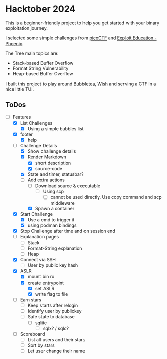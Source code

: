 Hacktober 2024
==============

This is a beginner-friendly project to help you get started with your binary exploitation journey.

I selected some simple challenges from [picoCTF](https://picoctf.org/) and [Exploit Education - Phoenix](https://exploit.education/phoenix/).

The Tree main topics are:
* Stack-based Buffer Overflow
* Format String Vulnerability
* Heap-based Buffer Overflow

I built this project to play around [Bubbletea](https://github.com/charmbracelet/bubbletea), [Wish](https://github.com/charmbracelet/wish) and serving a CTF in a nice little TUI.



## ToDos
- [ ] Features
    - [x] List Challenges
        - [x] Using a simple bubbles list
    - [x] footer
      - [x] help
    - [ ] Challenge Details
      - [x] Show challenge details
      - [x] Render Markdown
          - [x] short description
          - [x] source-code
      - [x] State and timer, statusbar?
      - [ ] Add extra actions
          - [ ] Download source & executable
              - [ ] Using scp
                - [ ] cannot be used directly. Use copy command and scp middleware
          - [x] Spawn a container
    - [x] Start Challenge
        - [x] Use a cmd to trigger it
        - [x] using podman bindings
    - [x] Stop Challenge after time and on session end
    - [ ] Explanation pages
        - [ ] Stack
        - [ ] Format-String explanation
        - [ ] Heap
    - [x] Connect via SSH
      - [ ] User by public key hash
    - [x] ASLR
      - [x] mount bin ro
      - [x] create entrypoint
        - [x] set ASLR
        - [x] write flag to file
    - [ ] Earn stars
        - [ ] Keep starts after relogin
        - [ ] Identify user by publickey
        - [ ] Safe state to database
            - [ ] sqlite
                - [ ] sqlx? / sqlc?
    - [ ] Scoreboard
        - [ ] List all users and their stars
        - [ ] Sort by stars
        - [ ] Let user change their name